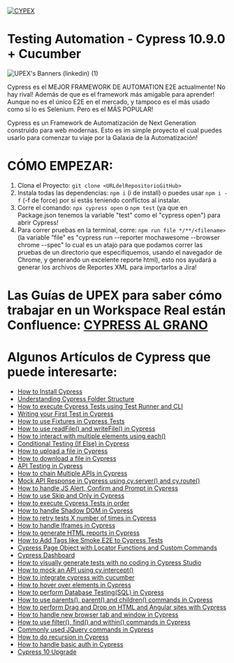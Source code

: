 [![CYPEX](https://img.shields.io/endpoint?url=https://dashboard.cypress.io/badge/simple/f9y7eu/cypex&style=for-the-badge&logo=cypress)](https://dashboard.cypress.io/projects/f9y7eu/runs)

# Testing Automation - Cypress 10.9.0 + Cucumber
![UPEX's Banners (linkedin) (1)](https://user-images.githubusercontent.com/91127281/189470339-acea5782-16f1-4f06-9ce0-df54fd3ead9d.png)

Cypress es el MEJOR FRAMEWORK DE AUTOMATION E2E actualmente! No hay rival! Además de que es el framework más amigable para aprender!
Aunque no es el único E2E en el mercado, y tampoco es el más usado como sí lo es Selenium. Pero es el MÁS POPULAR!

Cypress es un Framework de Automatización de Next Generation construido para web modernas. Esto es im simple proyecto el cual puedes usarlo para comenzar tu viaje por la Galaxia de la Automatización!

# CÓMO EMPEZAR:
1. Clona el Proyecto: `git clone <URLdelRepositorioGitHub>`
2. Instala todas las dependencias: `npm i` (i de install) o puedes usar `npm i -f` (-f de force) por si estás teniendo conflictos al instalar.
3. Corre el comando: `npx cypress open` o `npm test` (ya que en Package.json tenemos la variable "test" como el "cypress open") para abrir Cypress!
4. Para correr pruebas en la terminal, corre: 
`npm run file */**/<filename>` (la variable "file" es "cypress run --reporter mochawesome --browser chrome --spec" lo cual es un atajo para que podamos correr las pruebas de un directorio que especifiquemos, usando el navegador de Chrome, y generando un excelente reporte html), esto nos ayudará a generar los archivos de Reportes XML para importarlos a Jira!

# Las Guías de UPEX para saber cómo trabajar en un Workspace Real están Confluence: [CYPRESS AL GRANO](https://upexgalaxy1.atlassian.net/wiki/spaces/UG/pages/852822)

# Algunos Artículos de Cypress que puede interesarte:
- [How to Install Cypress](https://testersdock.com/how-to-install-cypress/)
- [Understanding Cypress Folder Structure](https://testersdock.com/cypress-folder-structure/)
- [How to execute Cypress Tests using Test Runner and CLI](https://testersdock.com/cypress-test-runner-cli/)
- [Writing your First Test in Cypress](https://testersdock.com/first-cypress-test/)
- [How to use Fixtures in Cypress Tests](https://testersdock.com/cypress-fixtures/)
- [How to use readFile() and writeFile() in Cypress](https://testersdock.com/cypress-writefile-readfile/)
- [How to interact with multiple elements using each()](https://testersdock.com/cypress-each/)
- [Conditional Testing (If Else) in Cypress](https://testersdock.com/cypress-conditional-if-else-testing/)
- [How to upload a file in Cypress](https://testersdock.com/cypress-file-upload/)
- [How to download a file in Cypress](https://testersdock.com/cypress-file-download/)
- [API Testing in Cypress](https://testersdock.com/cypress-api-testing/)
- [How to chain Multiple APIs in Cypress](https://testersdock.com/cypress-chain-multiple-api/)
- [Mock API Response in Cypress using cy.server() and cy.route()](https://testersdock.com/cypress-mock-api/)
- [How to handle JS Alert, Confirm and Prompt in Cypress](https://testersdock.com/cypress-javascript-alert-confirm-prompt/)
- [How to use Skip and Only in Cypress](https://testersdock.com/skip-only-cypress/)
- [How to execute Cypress Tests in order](https://testersdock.com/cypress-execute-tests-in-order/)
- [How to handle Shadow DOM in Cypress](https://testersdock.com/cypress-shadow-dom/)
- [How to retry tests X number of times in Cypress](https://testersdock.com/test-retries-in-cypress/)
- [How to handle Iframes in Cypress](https://testersdock.com/iframes-cypress/)
- [How to generate HTML reports in Cypress](https://testersdock.com/html-reports-cypress/)
- [How to Add Tags like Smoke,E2E to Cypress Tests](https://testersdock.com/cypress-test-tags/)
- [Cypress Page Object with Locator Functions and Custom Commands](https://testersdock.com/cypress-page-object-with-locator-function-and-custom-command/)
- [Cypress Dashboard](https://testersdock.com/cypress-dashboard/)
- [How to visually generate tests with no coding in Cypress Studio](https://testersdock.com/cypress-studio/)
- [How to mock an API using cy.intercept()](https://testersdock.com/cypress-mock-api-intercept/)
- [How to integrate cypress with cucumber](https://testersdock.com/cypress-cucumber-bdd/)
- [How to hover over elements in Cypress](https://testersdock.com/cypress-hover/)
- [How to perform Database Testing(SQL) in Cypress](https://testersdock.com/cypress-database-testing/)
- [How to use parents(), parent() and children() commands in Cypress](https://testersdock.com/cypress-parents-parent-children/)
- [How to perform Drag and Drop on HTML and Angular sites with Cypress](https://testersdock.com/cypress-drag-and-drop-html-angular/)
- [How to handle new browser tab and window in Cypress](https://testersdock.com/cypress-new-window/)
- [How to use filter(), find() and within() commands in Cypress](https://testersdock.com/cypress-filter-find-within/)
- [Commonly used JQuery commands in Cypress](https://testersdock.com/cypress-jquery/)
- [How to do recursion in Cypress](https://testersdock.com/cypress-recursion/)
- [How to handle basic auth in Cypress](https://testersdock.com/cypress-basic-auth/)
- [Cypress 10 Upgrade](https://testersdock.com/cypress-10-upgrade/)
